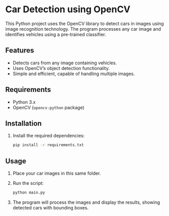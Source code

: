 # Car Detection using OpenCV

This Python project uses the OpenCV library to detect cars in images using image recognition technology. The program processes any car image and identifies vehicles using a pre-trained classifier.

## Features
- Detects cars from any image containing vehicles.
- Uses OpenCV’s object detection functionality.
- Simple and efficient, capable of handling multiple images.

## Requirements

- Python 3.x
- OpenCV (`opencv-python` package)

## Installation

1. Install the required dependencies:
   ```bash
   pip install -r requirements.txt
   ```

## Usage

1. Place your car images in this same folder.
2. Run the script:
   ```bash
   python main.py
   ```

3. The program will process the images and display the results, showing detected cars with bounding boxes.

